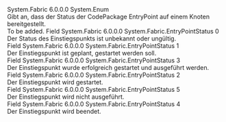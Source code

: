 <Type Name="EntryPointStatus" FullName="System.Fabric.EntryPointStatus">
  <TypeSignature Language="C#" Value="public enum EntryPointStatus" />
  <TypeSignature Language="ILAsm" Value=".class public auto ansi sealed EntryPointStatus extends System.Enum" />
  <TypeSignature Language="DocId" Value="T:System.Fabric.EntryPointStatus" />
  <TypeSignature Language="VB.NET" Value="Public Enum EntryPointStatus" />
  <TypeSignature Language="F#" Value="type EntryPointStatus = " />
  <AssemblyInfo>
    <AssemblyName>System.Fabric</AssemblyName>
    <AssemblyVersion>6.0.0.0</AssemblyVersion>
  </AssemblyInfo>
  <Base>
    <BaseTypeName>System.Enum</BaseTypeName>
  </Base>
  <Docs>
    <summary>
      <para>Gibt an, dass der Status der CodePackage EntryPoint auf einem Knoten bereitgestellt.</para>
    </summary>
    <remarks>To be added.</remarks>
  </Docs>
  <Members>
    <Member MemberName="Invalid">
      <MemberSignature Language="C#" Value="Invalid" />
      <MemberSignature Language="ILAsm" Value=".field public static literal valuetype System.Fabric.EntryPointStatus Invalid = int32(0)" />
      <MemberSignature Language="DocId" Value="F:System.Fabric.EntryPointStatus.Invalid" />
      <MemberSignature Language="VB.NET" Value="Invalid" />
      <MemberSignature Language="F#" Value="Invalid = 0" Usage="System.Fabric.EntryPointStatus.Invalid" />
      <MemberType>Field</MemberType>
      <AssemblyInfo>
        <AssemblyName>System.Fabric</AssemblyName>
        <AssemblyVersion>6.0.0.0</AssemblyVersion>
      </AssemblyInfo>
      <ReturnValue>
        <ReturnType>System.Fabric.EntryPointStatus</ReturnType>
      </ReturnValue>
      <MemberValue>0</MemberValue>
      <Docs>
        <summary>
          <para>Der Status des Einstiegspunkts ist unbekannt oder ungültig.</para>
        </summary>
      </Docs>
    </Member>
    <Member MemberName="Pending">
      <MemberSignature Language="C#" Value="Pending" />
      <MemberSignature Language="ILAsm" Value=".field public static literal valuetype System.Fabric.EntryPointStatus Pending = int32(1)" />
      <MemberSignature Language="DocId" Value="F:System.Fabric.EntryPointStatus.Pending" />
      <MemberSignature Language="VB.NET" Value="Pending" />
      <MemberSignature Language="F#" Value="Pending = 1" Usage="System.Fabric.EntryPointStatus.Pending" />
      <MemberType>Field</MemberType>
      <AssemblyInfo>
        <AssemblyName>System.Fabric</AssemblyName>
        <AssemblyVersion>6.0.0.0</AssemblyVersion>
      </AssemblyInfo>
      <ReturnValue>
        <ReturnType>System.Fabric.EntryPointStatus</ReturnType>
      </ReturnValue>
      <MemberValue>1</MemberValue>
      <Docs>
        <summary>
          <para>Der Einstiegspunkt ist geplant, gestartet werden soll.</para>
        </summary>
      </Docs>
    </Member>
    <Member MemberName="Started">
      <MemberSignature Language="C#" Value="Started" />
      <MemberSignature Language="ILAsm" Value=".field public static literal valuetype System.Fabric.EntryPointStatus Started = int32(3)" />
      <MemberSignature Language="DocId" Value="F:System.Fabric.EntryPointStatus.Started" />
      <MemberSignature Language="VB.NET" Value="Started" />
      <MemberSignature Language="F#" Value="Started = 3" Usage="System.Fabric.EntryPointStatus.Started" />
      <MemberType>Field</MemberType>
      <AssemblyInfo>
        <AssemblyName>System.Fabric</AssemblyName>
        <AssemblyVersion>6.0.0.0</AssemblyVersion>
      </AssemblyInfo>
      <ReturnValue>
        <ReturnType>System.Fabric.EntryPointStatus</ReturnType>
      </ReturnValue>
      <MemberValue>3</MemberValue>
      <Docs>
        <summary>
          <para>Der Einstiegspunkt wurde erfolgreich gestartet und ausgeführt werden.</para>
        </summary>
      </Docs>
    </Member>
    <Member MemberName="Starting">
      <MemberSignature Language="C#" Value="Starting" />
      <MemberSignature Language="ILAsm" Value=".field public static literal valuetype System.Fabric.EntryPointStatus Starting = int32(2)" />
      <MemberSignature Language="DocId" Value="F:System.Fabric.EntryPointStatus.Starting" />
      <MemberSignature Language="VB.NET" Value="Starting" />
      <MemberSignature Language="F#" Value="Starting = 2" Usage="System.Fabric.EntryPointStatus.Starting" />
      <MemberType>Field</MemberType>
      <AssemblyInfo>
        <AssemblyName>System.Fabric</AssemblyName>
        <AssemblyVersion>6.0.0.0</AssemblyVersion>
      </AssemblyInfo>
      <ReturnValue>
        <ReturnType>System.Fabric.EntryPointStatus</ReturnType>
      </ReturnValue>
      <MemberValue>2</MemberValue>
      <Docs>
        <summary>
          <para>Der Einstiegspunkt wird gestartet.</para>
        </summary>
      </Docs>
    </Member>
    <Member MemberName="Stopped">
      <MemberSignature Language="C#" Value="Stopped" />
      <MemberSignature Language="ILAsm" Value=".field public static literal valuetype System.Fabric.EntryPointStatus Stopped = int32(5)" />
      <MemberSignature Language="DocId" Value="F:System.Fabric.EntryPointStatus.Stopped" />
      <MemberSignature Language="VB.NET" Value="Stopped" />
      <MemberSignature Language="F#" Value="Stopped = 5" Usage="System.Fabric.EntryPointStatus.Stopped" />
      <MemberType>Field</MemberType>
      <AssemblyInfo>
        <AssemblyName>System.Fabric</AssemblyName>
        <AssemblyVersion>6.0.0.0</AssemblyVersion>
      </AssemblyInfo>
      <ReturnValue>
        <ReturnType>System.Fabric.EntryPointStatus</ReturnType>
      </ReturnValue>
      <MemberValue>5</MemberValue>
      <Docs>
        <summary>
          <para>Der Einstiegspunkt wird nicht ausgeführt.</para>
        </summary>
      </Docs>
    </Member>
    <Member MemberName="Stopping">
      <MemberSignature Language="C#" Value="Stopping" />
      <MemberSignature Language="ILAsm" Value=".field public static literal valuetype System.Fabric.EntryPointStatus Stopping = int32(4)" />
      <MemberSignature Language="DocId" Value="F:System.Fabric.EntryPointStatus.Stopping" />
      <MemberSignature Language="VB.NET" Value="Stopping" />
      <MemberSignature Language="F#" Value="Stopping = 4" Usage="System.Fabric.EntryPointStatus.Stopping" />
      <MemberType>Field</MemberType>
      <AssemblyInfo>
        <AssemblyName>System.Fabric</AssemblyName>
        <AssemblyVersion>6.0.0.0</AssemblyVersion>
      </AssemblyInfo>
      <ReturnValue>
        <ReturnType>System.Fabric.EntryPointStatus</ReturnType>
      </ReturnValue>
      <MemberValue>4</MemberValue>
      <Docs>
        <summary>
          <para>Der Einstiegspunkt wird beendet.</para>
        </summary>
      </Docs>
    </Member>
  </Members>
</Type>